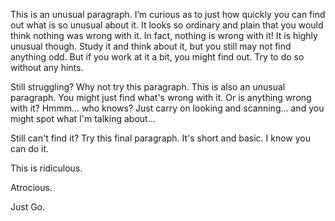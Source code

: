 This is an unusual paragraph. I’m curious as to just how quickly you can find out what is so unusual about it. It looks so ordinary and plain that you would think nothing was wrong with it. In fact, nothing is wrong with it! It is highly unusual though. Study it and think about it, but you still may not find anything odd. But if you work at it a bit, you might find out. Try to do so without any hints.

Still struggling? Why not try this paragraph. This is also an unusual paragraph. You might just find what's wrong with it. Or is anything wrong with it? Hmmm... who knows? Just carry on looking and scanning... and you might spot what I'm talking about...

Still can't find it? Try this final paragraph. It's short and basic. I know you can do it.

This is ridiculous.

Atrocious.

Just Go.